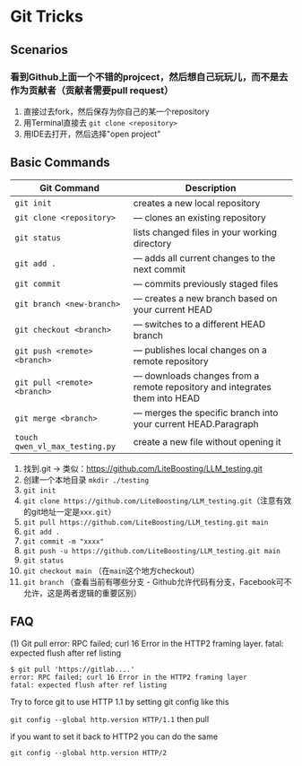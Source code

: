 # Git Tricks
## Scenarios
### 看到Github上面一个不错的projcect，然后想自己玩玩儿，而不是去作为贡献者（贡献者需要pull request）
1. 直接过去fork，然后保存为你自己的某一个repository
2. 用Terminal直接去 `git clone <repository>`
3. 用IDE去打开，然后选择"open project"

## Basic Commands

| Git Command      | Description |
| ----------- | ----------- |
| `git init`      | creates a new local repository |
| `git clone <repository>`| — clones an existing repository |
| `git status`| lists changed files in your working directory |
|`git add .` | — adds all current changes to the next commit |
|`git commit` | — commits previously staged files |
|`git branch <new-branch>` | — creates a new branch based on your current HEAD |
|`git checkout <branch>` | — switches to a different HEAD branch |
|`git push <remote> <branch>` | — publishes local changes on a remote repository |
|`git pull <remote> <branch>` | — downloads changes from a remote repository and integrates them into HEAD |
|`git merge <branch>` | — merges the specific branch into your current HEAD.Paragraph |
| `touch qwen_vl_max_testing.py` | create a new file without opening it |


1. 找到.git -> 类似：https://github.com/LiteBoosting/LLM_testing.git
2. 创建一个本地目录 `mkdir ./testing`
3. `git init`
4. `git clone https://github.com/LiteBoosting/LLM_testing.git`（注意有效的git地址一定是`xxx.git`）
5. `git pull https://github.com/LiteBoosting/LLM_testing.git main`
6. `git add .`
7. `git commit -m "xxxx"`
8. `git push -u https://github.com/LiteBoosting/LLM_testing.git main`
9. `git status`
10. `git checkout main` （在`main`这个地方checkout）
11. `git branch` （查看当前有哪些分支 - Github允许代码有分支，Facebook可不允许，这是两者逻辑的重要区别）

## FAQ
(1)
Git pull error: RPC failed; curl 16 Error in the HTTP2 framing layer. fatal: expected flush after ref listing
```
$ git pull 'https://gitlab....'
error: RPC failed; curl 16 Error in the HTTP2 framing layer
fatal: expected flush after ref listing
```

Try to force git to use HTTP 1.1 by setting git config like this

`git config --global http.version HTTP/1.1`
then pull

if you want to set it back to HTTP2 you can do the same

`git config --global http.version HTTP/2`
